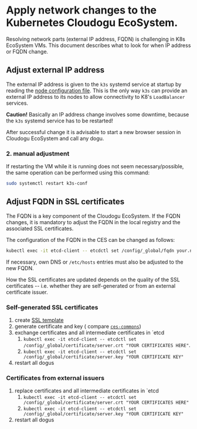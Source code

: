 # Apply network changes to the Kubernetes Cloudogu EcoSystem.

Resolving network parts (external IP address, FQDN) is challenging in K8s EcoSystem VMs. This document describes what to
look for when IP address or FQDN change.

## Adjust external IP address

The external IP address is given to the `k3s` systemd service at startup by reading
the [node configuration file](configuring_main_and_worker_nodes_en.md). This is the only way `k3s` can provide an
external IP address to its nodes to allow connectivity to K8's `LoadBalancer` services.

**Caution!**
Basically an IP address change involves some downtime, because the `k3s` systemd service has to be restarted!

After successful change it is advisable to start a new browser session in Cloudogu EcoSystem and call any dogu.

### 2. manual adjustment

If restarting the VM while it is running does not seem necessary/possible, the same operation can be performed using
this command:

```bash
sudo systemctl restart k3s-conf
```

## Adjust FQDN in SSL certificates

The FQDN is a key component of the Cloudogu EcoSystem. If the FQDN changes, it is mandatory to adjust the FQDN in the
local registry and the associated SSL certificates.

The configuration of the FQDN in the CES can be changed as follows:

```bash
kubectl exec -it etcd-client -- etcdctl set /config/_global/fqdn your.new.fqdn
```

If necessary, own DNS or `/etc/hosts` entries must also be adjusted to the new FQDN.

How the SSL certificates are updated depends on the quality of the SSL certificates -- i.e. whether they are
self-generated or from an external certificate issuer.

### Self-generated SSL certificates

1. create [SSL template](https://github.com/cloudogu/ces-commons/blob/develop/deb/etc/ces/ssl.conf.tpl)
2. generate certificate and key (
   compare [`ces-commons`](https://github.com/cloudogu/ces-commons/blob/develop/deb/usr/local/bin/ssl.sh))
3. exchange certificates and all intermediate certificates in `etcd
    1. `kubectl exec -it etcd-client -- etcdctl set /config/_global/certificate/server.crt "YOUR CERTIFICATES HERE"`.
    2. `kubectl exec -it etcd-client -- etcdctl set /config/_global/certificate/server.key "YOUR CERTIFICATE KEY"`
4. restart all dogus

### Certificates from external issuers

1. replace certificates and all intermediate certificates in `etcd
    1. `kubectl exec -it etcd-client -- etcdctl set /config/_global/certificate/server.crt "YOUR CERTIFICATES HERE"`
    2. `kubectl exec -it etcd-client -- etcdctl set /config/_global/certificate/server.key "YOUR CERTIFICATE KEY"`
2. restart all dogus

